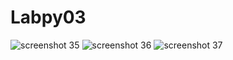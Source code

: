 # Labpy03

![screenshot 35](https://user-images.githubusercontent.com/46512670/52928433-35002100-3372-11e9-82f9-99707e38bd2e.png)
![screenshot 36](https://user-images.githubusercontent.com/46512670/52928532-ca031a00-3372-11e9-82ad-bded874015a8.png)
![screenshot 37](https://user-images.githubusercontent.com/46512670/52928535-d38c8200-3372-11e9-89d7-f1230cc39e09.png)
